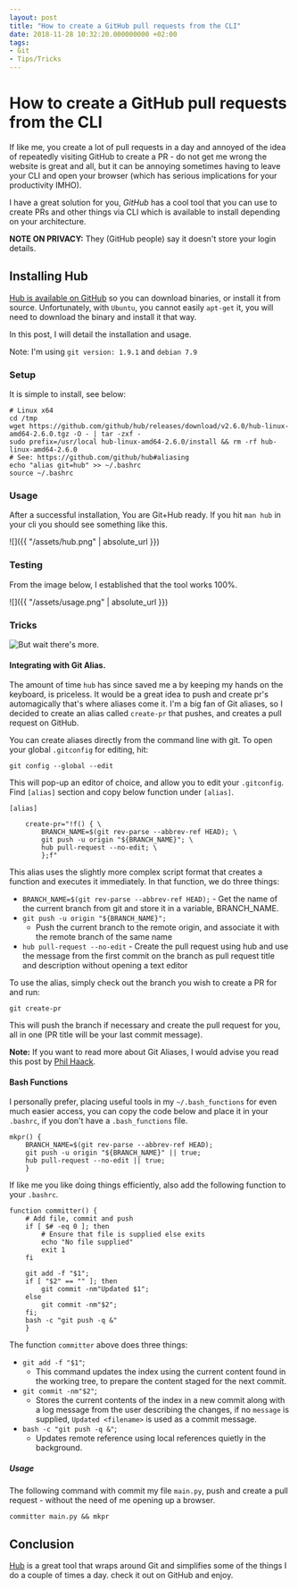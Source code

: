 ```yaml
---
layout: post
title: "How to create a GitHub pull requests from the CLI"
date: 2018-11-28 10:32:20.000000000 +02:00
tags:
- Git
- Tips/Tricks
---
```

# How to create a GitHub pull requests from the CLI

If like me, you create a lot of pull requests in a day and annoyed of the idea of repeatedly visiting GitHub to create a PR - do not get me wrong the website is great and all, but it can be annoying sometimes having to leave your CLI and open your browser (which has serious implications for your productivity IMHO).

I have a great solution for you, *GitHub* has a cool tool that you can use to create PRs and other things via CLI which is available to install depending on your architecture.

**NOTE ON PRIVACY:** They (GitHub people) say it doesn't store your login details.

## Installing Hub
[Hub is available on GitHub](https://github.com/github/hub) so you can download binaries, or install it from source. Unfortunately, with `Ubuntu`, you cannot easily `apt-get` it, you will need to download the binary and install it that way.

In this post, I will detail the installation and usage.

Note: I'm using `git version: 1.9.1` and `debian 7.9`

### Setup
It is simple to install, see below:
```shell
# Linux x64
cd /tmp
wget https://github.com/github/hub/releases/download/v2.6.0/hub-linux-amd64-2.6.0.tgz -O - | tar -zxf -
sudo prefix=/usr/local hub-linux-amd64-2.6.0/install && rm -rf hub-linux-amd64-2.6.0
# See: https://github.com/github/hub#aliasing
echo "alias git=hub" >> ~/.bashrc
source ~/.bashrc
```

### Usage

After a successful installation, You are Git+Hub ready.
If you hit `man hub` in your cli you should see something like this.

![]({{ "/assets/hub.png" | absolute_url }})

### Testing
From the image below, I established that the tool works 100%.

![]({{ "/assets/usage.png" | absolute_url }})


### Tricks

![But wait there's more.](https://climbingthecrazytree.files.wordpress.com/2014/01/but-wait-theres-more.png)

#### Integrating with Git Alias.

The amount of time `hub` has since saved me a by keeping my hands on the keyboard, is priceless. It would be a great idea to push and create pr's automagically that's where aliases come it.
I'm a big fan of Git aliases, so I decided to create an alias called `create-pr` that pushes, and creates a pull request on GitHub.

You can create aliases directly from the command line with git. To open your global `.gitconfig` for editing, hit:

```shell
git config --global --edit
```

This will pop-up an editor of choice, and allow you to edit your `.gitconfig`. Find `[alias]` section and copy below function under `[alias]`.

```shell
[alias]

    create-pr="!f() { \
        BRANCH_NAME=$(git rev-parse --abbrev-ref HEAD); \
        git push -u origin "${BRANCH_NAME}"; \
        hub pull-request --no-edit; \
        };f"
```

This alias uses the slightly more complex script format that creates a function and executes it immediately. In that function, we do three things:

-    `BRANCH_NAME=$(git rev-parse --abbrev-ref HEAD);`
    -   Get the name of the current branch from git and store it in a variable, BRANCH_NAME.
-    `git push -u origin "${BRANCH_NAME}";`
     -   Push the current branch to the remote origin, and associate it with the remote branch of the same name
-    `hub pull-request --no-edit`
    -   Create the pull request using hub and use the message from the first commit on the branch as pull request title and description without opening a text editor

To use the alias, simply check out the branch you wish to create a PR for and run:
```shell
git create-pr
```

This will push the branch if necessary and create the pull request for you, all in one (PR title will be your last commit message).

**Note:** If you want to read more about Git Aliases, I would advise you read this post by [Phil Haack](https://haacked.com/archive/2014/07/28/github-flow-aliases/).

#### Bash Functions

I personally prefer, placing useful tools in my `~/.bash_functions` for even much easier access, you can copy the code below and place it in your `.bashrc`, if you don't have a `.bash_functions` file.

```shell
mkpr() {
    BRANCH_NAME=$(git rev-parse --abbrev-ref HEAD);
    git push -u origin "${BRANCH_NAME}" || true;
    hub pull-request --no-edit || true;
    }
```

If like me you like doing things efficiently, also add the following function to your `.bashrc`.

```shell
function committer() {
    # Add file, commit and push
    if [ $# -eq 0 ]; then
        # Ensure that file is supplied else exits
        echo "No file supplied"
        exit 1
    fi

    git add -f "$1";
    if [ "$2" == "" ]; then
        git commit -nm"Updated $1";
    else
        git commit -nm"$2";
    fi;
    bash -c "git push -q &"
    }
```
The function `committer` above does three things:
-   `git add -f "$1"`;
    -  This command updates the index using the current content found in the working tree, to prepare the content staged for the next commit.
- `git commit -nm"$2"`;
    - Stores the current contents of the index in a new commit along with a log message from the user describing the changes, if no `message` is supplied, `Updated <filename>` is used as a commit message.
- `bash -c "git push -q &"`;
    -    Updates remote reference using local references quietly in the background.


##### Usage

The following command with commit my file `main.py`, push and create a pull request - without the need of me opening up a browser.
```shell
committer main.py && mkpr
```


## Conclusion

[Hub](https://github.com/github/hub) is a great tool that wraps around Git and simplifies some of the things I do a couple of times a day. check it out on GitHub and enjoy.




